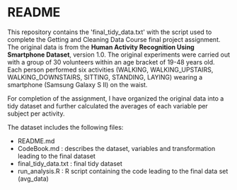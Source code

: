 # README

This repository contains the 'final_tidy_data.txt' with the script used to complete the Getting and Cleaning Data Course final project assignment. The original data is from the **Human Activity Recognition Using Smartphone Dataset**, version 1.0. The original experiments were carried out with a group of 30 volunteers within an age bracket of 19-48 years old. Each person performed six activities (WALKING, WALKING\_UPSTAIRS, WALKING\_DOWNSTAIRS, SITTING, STANDING, LAYING) wearing a smartphone (Samsung Galaxy S II) on the waist.

For completion of the assignment, I have organized the original data into a tidy dataset and further calculated the averages of each variable per subject per activity.

The dataset includes the following files:
- README.md
- CodeBook.md : describes the dataset, variables and transformation leading to the final dataset
- final_tidy_data.txt : final tidy dataset
- run_analysis.R : R script containing the code leading to the final data set (avg_data)
